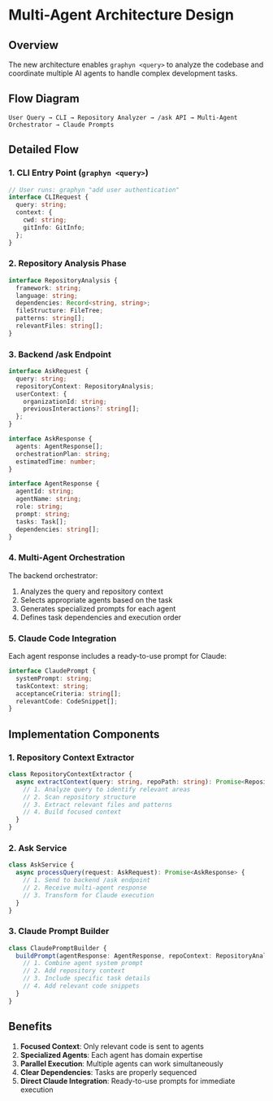 # Multi-Agent Architecture Design

## Overview
The new architecture enables `graphyn <query>` to analyze the codebase and coordinate multiple AI agents to handle complex development tasks.

## Flow Diagram
```
User Query → CLI → Repository Analyzer → /ask API → Multi-Agent Orchestrator → Claude Prompts
```

## Detailed Flow

### 1. CLI Entry Point (`graphyn <query>`)
```typescript
// User runs: graphyn "add user authentication"
interface CLIRequest {
  query: string;
  context: {
    cwd: string;
    gitInfo: GitInfo;
  };
}
```

### 2. Repository Analysis Phase
```typescript
interface RepositoryAnalysis {
  framework: string;
  language: string;
  dependencies: Record<string, string>;
  fileStructure: FileTree;
  patterns: string[];
  relevantFiles: string[];
}
```

### 3. Backend /ask Endpoint
```typescript
interface AskRequest {
  query: string;
  repositoryContext: RepositoryAnalysis;
  userContext: {
    organizationId: string;
    previousInteractions?: string[];
  };
}

interface AskResponse {
  agents: AgentResponse[];
  orchestrationPlan: string;
  estimatedTime: number;
}

interface AgentResponse {
  agentId: string;
  agentName: string;
  role: string;
  prompt: string;
  tasks: Task[];
  dependencies: string[];
}
```

### 4. Multi-Agent Orchestration
The backend orchestrator:
1. Analyzes the query and repository context
2. Selects appropriate agents based on the task
3. Generates specialized prompts for each agent
4. Defines task dependencies and execution order

### 5. Claude Code Integration
Each agent response includes a ready-to-use prompt for Claude:
```typescript
interface ClaudePrompt {
  systemPrompt: string;
  taskContext: string;
  acceptanceCriteria: string[];
  relevantCode: CodeSnippet[];
}
```

## Implementation Components

### 1. Repository Context Extractor
```typescript
class RepositoryContextExtractor {
  async extractContext(query: string, repoPath: string): Promise<RepositoryAnalysis> {
    // 1. Analyze query to identify relevant areas
    // 2. Scan repository structure
    // 3. Extract relevant files and patterns
    // 4. Build focused context
  }
}
```

### 2. Ask Service
```typescript
class AskService {
  async processQuery(request: AskRequest): Promise<AskResponse> {
    // 1. Send to backend /ask endpoint
    // 2. Receive multi-agent response
    // 3. Transform for Claude execution
  }
}
```

### 3. Claude Prompt Builder
```typescript
class ClaudePromptBuilder {
  buildPrompt(agentResponse: AgentResponse, repoContext: RepositoryAnalysis): string {
    // 1. Combine agent system prompt
    // 2. Add repository context
    // 3. Include specific task details
    // 4. Add relevant code snippets
  }
}
```

## Benefits
1. **Focused Context**: Only relevant code is sent to agents
2. **Specialized Agents**: Each agent has domain expertise
3. **Parallel Execution**: Multiple agents can work simultaneously
4. **Clear Dependencies**: Tasks are properly sequenced
5. **Direct Claude Integration**: Ready-to-use prompts for immediate execution